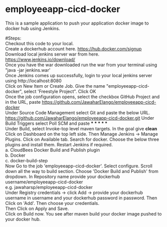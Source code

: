 # employeeapp-cicd-docker
 This is a sample application to push your application docker image to docker hub using Jenkins.
 
#Steps: <br>
Checkout this code to your local. <br>
Create a dockerhub account here. https://hub.docker.com/signup <br>
Download local jenkins server war from here. https://www.jenkins.io/download/ <br>
Once you have the war downloaded run the war from your terminal using "java -jar jenkins.war' <br>
Once Jenkins comes up successfully, login to your local jenkins server using http://localhost:8080 <br>
Click on New Item or Create Job. Give the name "employeeapp-cicd-docker", select 'Freestyle Project". Click OK <br>
Once the job configuration opens, select the checkbox GitHub Project and in the URL, paste
   https://github.com/JawaharElango/employeeapp-cicd-docker <br>
Under Source Code Management select Git and paste the below URL. <br>
https://github.com/JawaharElango/employeeapp-cicd-docker.git
Under Build Triggers select Poll SCM and paste <b>* * * * * </b> <br>
Under Build, select Invoke-top level maven targets. In the goal give <b>clean</b> <br>
Click on Dashboard on the top left side. Then Manage Jenkins -> Manage Plugins. Click on Available tab. Search for docker. Choose the below three plugins and install them. Restart Jenkins if required. <br>
 a. CloudBees Docker Build and Publish plugin <br>
 b. Docker <br>
 c. docker-build-step <br>
 Now Go to the job 'employeeapp-cicd-docker'. Select configure. Scroll down all the way to build section. Choose 'Docker Build and Publish' from dropdown. In Repository name provide your dockerhub username/employeeapp-cicd-docker <br>
 e.g. jawaharsp/employeeapp-cicd-docker <br>
 Under Registry credentials -> click Add -> provide your dockerhub username in username and your dockerhub password in password. Then Click on 'Add'. Then choose your credentials. <br>
 Then Click on Apply and Save. <br>
 Click on Build now. You see after maven build your docker image pushed to your docker hub. <br>
 
 
